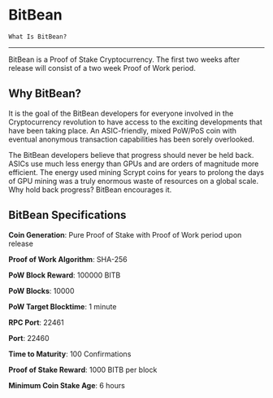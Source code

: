 
BitBean
============================


    What Is BitBean? 
----------------------------

BitBean is a Proof of Stake Cryptocurrency. The first two weeks after release will consist of a two week Proof of Work period.

Why BitBean?
--------------------------

It is the goal of the BitBean developers for everyone involved in the Cryptocurrency revolution to have access to the exciting developments that have been taking place. An ASIC-friendly, mixed PoW/PoS coin with eventual anonymous transaction capabilities has been sorely overlooked.

The BitBean developers believe that progress should never be held back. ASICs use much less energy than GPUs and are orders of magnitude more efficient. The energy used mining Scrypt coins for years to prolong the days of GPU mining was a truly enormous waste of resources on a global scale. Why hold back progress? BitBean encourages it.

BitBean Specifications
--------------------------

**Coin Generation**: Pure Proof of Stake with Proof of Work period upon release

**Proof of Work Algorithm**: SHA-256

**PoW Block Reward**: 100000 BITB

**PoW Blocks**: 10000
                          
**PoW Target Blocktime**: 1 minute

**RPC Port**: 22461

**Port**: 22460

**Time to Maturity**: 100 Confirmations

**Proof of Stake Reward**: 1000 BITB per block

**Minimum Coin Stake Age**: 6 hours

